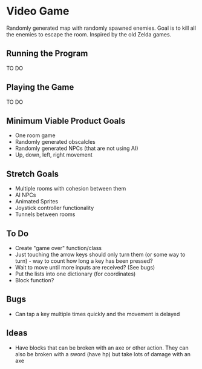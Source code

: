 # Video Game
Randomly generated map with randomly spawned enemies. Goal is to kill all the enemies to escape the room.
Inspired by the old Zelda games.

## Running the Program
TO DO

## Playing the Game
TO DO

## Minimum Viable Product Goals
* One room game
* Randomly generated obscalcles
* Randomly generated NPCs (that are not using AI)
* Up, down, left, right movement

## Stretch Goals
* Multiple rooms with cohesion between them
* AI NPCs
* Animated Sprites
* Joystick controller functionality
* Tunnels between rooms

## To Do
* Create "game over" function/class
* Just touching the arrow keys should only turn them (or some way to turn) - way to count how long a key has been pressed?
* Wait to move until more inputs are received? (See bugs)
* Put the lists into one dictionary (for coordinates)
* Block function?

## Bugs
* Can tap a key multiple times quickly and the movement is delayed

## Ideas
* Have blocks that can be broken with an axe or other action. They can also
be broken with a sword (have hp) but
take lots of damage with an axe
